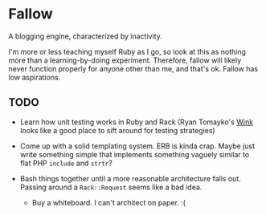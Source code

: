Fallow
======

A blogging engine, characterized by inactivity.

I'm more or less teaching myself Ruby as I go, so look at this as nothing more than a learning-by-doing experiment.  Therefore, fallow will likely never function properly for anyone other than me, and that's ok.  Fallow has low aspirations.

TODO
----

*   Learn how unit testing works in Ruby and Rack (Ryan Tomayko's [Wink][]
    looks like a good place to sift around for testing strategies)
    
*   Come up with a solid templating system.  ERB is kinda crap.  Maybe just
    write something simple that implements something vaguely similar to flat
    PHP `include` and `strtr`?

*   Bash things together until a more reasonable architecture falls out. 
    Passing around a `Rack::Request` seems like a bad idea.

    *   Buy a whiteboard.  I can't architect on paper.  :(
    
[wink]: http://github.com/rtomayko/wink/tree/master/test "wink's test suite"